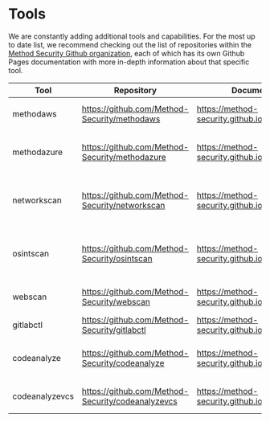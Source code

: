 # Tools

We are constantly adding additional tools and capabilities. For the most up to date list, we recommend checking out the list of repositories within the [Method Security Github organization](https://github.com/Method-Security), each of which has its own Github Pages documentation with more in-depth information about that specific tool.

| Tool           | Repository                                        | Documentation                                    | Description                                       |
| -------------- | ------------------------------------------------- | ------------------------------------------------ | ------------------------------------------------- |
| methodaws      | https://github.com/Method-Security/methodaws      | https://method-security.github.io/methodaws      | Tools for auditing AWS environments               |
| methodazure    | https://github.com/Method-Security/methodazure    | https://method-security.github.io/methodazure    | Tools for assessing Azure environments            |
| networkscan    | https://github.com/Method-Security/networkscan    | https://method-security.github.io/networkscan    | Scan network services in the cloud or on-premises |
| osintscan      | https://github.com/Method-Security/osintscan      | https://method-security.github.io/osintscan      | Leverage open source data to gauge your exposure  |
| webscan        | https://github.com/Method-Security/webscan        | https://method-security.github.io/webscan        | Discover and scan web applications                |
| gitlabctl      | https://github.com/Method-Security/gitlabctl      | https://method-security.github.io/gitlabctl      |
| codeanalyze    | https://github.com/Method-Security/codeanalyze    | https://method-security.github.io/codeanalyze    | Static analysis for code repositories             |
| codeanalyzevcs | https://github.com/Method-Security/codeanalyzevcs | https://method-security.github.io/codeanalyzevcs | Orchestrate CI jobs using codeanalyze             |
